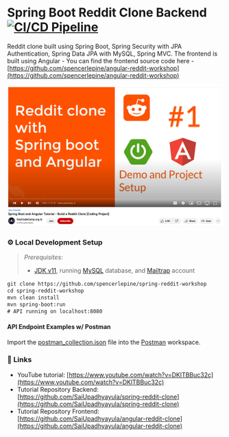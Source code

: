 # Spring Boot Reddit Clone Backend [![CI/CD Pipeline](https://github.com/spencerlepine/spring-reddit-workshop/actions/workflows/build.yml/badge.svg?branch=main)](https://github.com/spencerlepine/spring-reddit-workshop/actions/workflows/build.yml)

Reddit clone built using Spring Boot, Spring Security with JPA Authentication, Spring Data JPA with MySQL, Spring MVC. The frontend is built using Angular - You can find the frontend source code here - [https://github.com/spencerlepine/angular-reddit-workshop](https://github.com/spencerlepine/angular-reddit-workshop)

![](./youtube-video.png)


### ⚙️ Local Development Setup

> _Prerequisites_: 
>    - [JDK v11](https://www.oracle.com/java/technologies/downloads/), running [MySQL](https://hub.docker.com/_/mysql) database, and [Mailtrap](https://mailtrap.io) account

```shell
git clone https://github.com/spencerlepine/spring-reddit-workshop
cd spring-reddit-workshop
mvn clean install
mvn spring-boot:run
# API running on localhost:8080
```

#### API Endpoint Examples w/ Postman

Import the [postman_collection.json](./spring-reddit-clone.postman_collection.json) file into the [Postman](https://www.postman.com) workspace. 

### 📜 Links
- YouTube tutorial: [https://www.youtube.com/watch?v=DKlTBBuc32c](https://www.youtube.com/watch?v=DKlTBBuc32c)
- Tutorial Repository Backend: [https://github.com/SaiUpadhyayula/spring-reddit-clone](https://github.com/SaiUpadhyayula/spring-reddit-clone)
- Tutorial Repository Frontend: [https://github.com/SaiUpadhyayula/angular-reddit-clone](https://github.com/SaiUpadhyayula/angular-reddit-clone)
